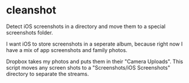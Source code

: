 cleanshot
=========

Detect iOS screenshots in a directory and move them to a special screenshots folder.

I want iOS to store screenshots in a seperate album, because right now I have a mix of app screenshots and family photos.

Dropbox takes my photos and puts them in their "Camera Uploads". This script moves any screen shots to a "Screenshots/iOS Screenshots" directory to separate the streams.
